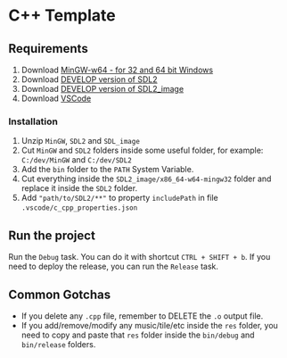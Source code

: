 # C++ Template

## Requirements

1. Download [MinGW-w64 - for 32 and 64 bit Windows](https://sourceforge.net/projects/mingw-w64/files/Toolchains%20targetting%20Win64/Personal%20Builds/mingw-builds/8.1.0/threads-win32/seh/x86_64-8.1.0-release-win32-seh-rt_v6-rev0.7z/download)
2. Download [DEVELOP version of SDL2](https://github.com/libsdl-org/SDL/releases/tag/release-2.24.2)
3. Download [DEVELOP version of SDL2_image](https://github.com/libsdl-org/SDL_image/releases)
4. Download [VSCode](https://code.visualstudio.com/download)

### Installation

1. Unzip `MinGW`, `SDL2` and `SDL_image`
2. Cut `MinGW` and `SDL2` folders inside some useful folder, for example: `C:/dev/MinGW` and `C:/dev/SDL2`
3. Add the `bin` folder to the `PATH` System Variable.
4. Cut everything inside the `SDL2_image/x86_64-w64-mingw32` folder and replace it inside the `SDL2` folder.
5. Add `"path/to/SDL2/**"` to property `includePath` in file `.vscode/c_cpp_properties.json`

## Run the project

Run the `Debug` task. You can do it with shortcut `CTRL + SHIFT + b`.
If you need to deploy the release, you can run the `Release` task.

## Common Gotchas

- If you delete any `.cpp` file, remember to DELETE the `.o` output file.
- If you add/remove/modify any music/tile/etc inside the `res` folder, you need to copy and paste that `res` folder inside the `bin/debug` and `bin/release` folders.
